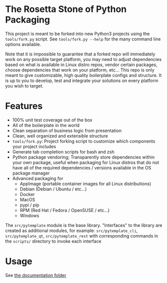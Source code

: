 # The Rosetta Stone of Python Packaging

This project is meant to be forked into new Python3 projects using the
`tools/fork.py` script.  See `tools/fork.py --help` for the many command line
options available.

Note that it is impossible to guarantee that a forked repo will immediately
work on any possible target platform, you may need to adjust dependencies based
on what is available in Linux distro repos, vendor certain packages, choose
dependencies that work on your platform, etc...  This repo is only meant to
give customizable, high quality boilerplate configs and structure.  It is up to
you to develop, test and integrate your solutions on every platform you wish to
target.

# Features
- 100% unit test coverage out of the box
- All of the boilerplate in the world
- Clean separation of business logic from presentation
- Clean, well organized and extensible structure
- `tools/fork.py`: Project forking script to customize which components
  your project includes
- Generate tab completion scripts for bash and zsh
- Python package vendoring; Transparently store dependencies within your own
  package, useful when packaging for Linux distros that do not have all of
  the required dependencies / versions available in the OS package manager
- Advanced packaging for
  - AppImage (portable container images for all Linux distributions)
  - Debian (Debian / Ubuntu / etc...)
  - Docker
  - MacOS
  - pypi / pip
  - RPM (Red Hat / Fedora / OpenSUSE / etc...)
  - Windows

The `src/pytemplate` module is the base library.  "Interfaces" to the library
are created as additional modules, for example: `src/pytemplate_cli`,
`src/pytemplate_qt`, `src/pytemplate_rest` with corresponding commands in the
`scripts/` directory to invoke each interface

# Usage
See [the documentation folder](doc/)

